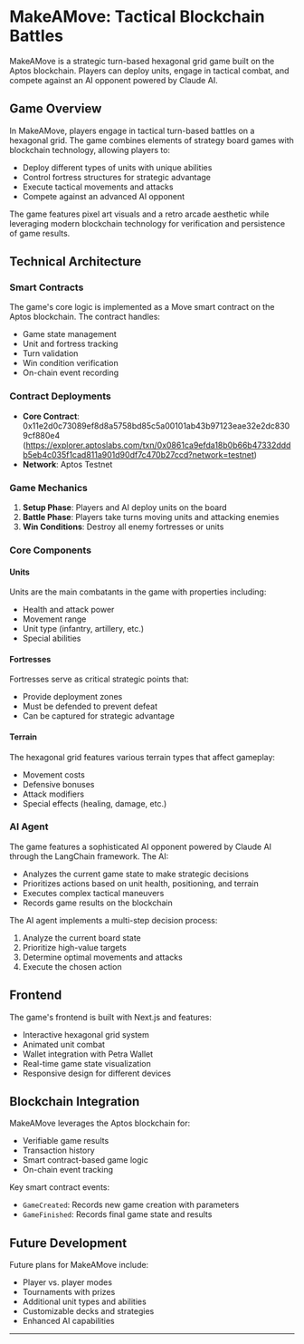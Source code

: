 # MakeAMove: Tactical Blockchain Battles

MakeAMove is a strategic turn-based hexagonal grid game built on the Aptos blockchain. Players can deploy units, engage in tactical combat, and compete against an AI opponent powered by Claude AI.

## Game Overview

In MakeAMove, players engage in tactical turn-based battles on a hexagonal grid. The game combines elements of strategy board games with blockchain technology, allowing players to:

- Deploy different types of units with unique abilities
- Control fortress structures for strategic advantage
- Execute tactical movements and attacks
- Compete against an advanced AI opponent

The game features pixel art visuals and a retro arcade aesthetic while leveraging modern blockchain technology for verification and persistence of game results.

## Technical Architecture

### Smart Contracts

The game's core logic is implemented as a Move smart contract on the Aptos blockchain. The contract handles:

- Game state management
- Unit and fortress tracking
- Turn validation
- Win condition verification
- On-chain event recording

### Contract Deployments

- **Core Contract**: 0x11e2d0c73089ef8d8a5758bd85c5a00101ab43b97123eae32e2dc8309cf880e4 (https://explorer.aptoslabs.com/txn/0x0861ca9efda18b0b66b47332dddb5eb4c035f1cad811a901d90df7c470b27ccd?network=testnet)
- **Network**: Aptos Testnet

### Game Mechanics

1. **Setup Phase**: Players and AI deploy units on the board
2. **Battle Phase**: Players take turns moving units and attacking enemies
3. **Win Conditions**: Destroy all enemy fortresses or units

### Core Components

#### Units

Units are the main combatants in the game with properties including:

- Health and attack power
- Movement range
- Unit type (infantry, artillery, etc.)
- Special abilities

#### Fortresses

Fortresses serve as critical strategic points that:

- Provide deployment zones
- Must be defended to prevent defeat
- Can be captured for strategic advantage

#### Terrain

The hexagonal grid features various terrain types that affect gameplay:

- Movement costs
- Defensive bonuses
- Attack modifiers
- Special effects (healing, damage, etc.)

### AI Agent

The game features a sophisticated AI opponent powered by Claude AI through the LangChain framework. The AI:

- Analyzes the current game state to make strategic decisions
- Prioritizes actions based on unit health, positioning, and terrain
- Executes complex tactical maneuvers
- Records game results on the blockchain

The AI agent implements a multi-step decision process:

1. Analyze the current board state
2. Prioritize high-value targets
3. Determine optimal movements and attacks
4. Execute the chosen action

## Frontend

The game's frontend is built with Next.js and features:

- Interactive hexagonal grid system
- Animated unit combat
- Wallet integration with Petra Wallet
- Real-time game state visualization
- Responsive design for different devices

## Blockchain Integration

MakeAMove leverages the Aptos blockchain for:

- Verifiable game results
- Transaction history
- Smart contract-based game logic
- On-chain event tracking

Key smart contract events:

- `GameCreated`: Records new game creation with parameters
- `GameFinished`: Records final game state and results

## Future Development

Future plans for MakeAMove include:

- Player vs. player modes
- Tournaments with prizes
- Additional unit types and abilities
- Customizable decks and strategies
- Enhanced AI capabilities

---
